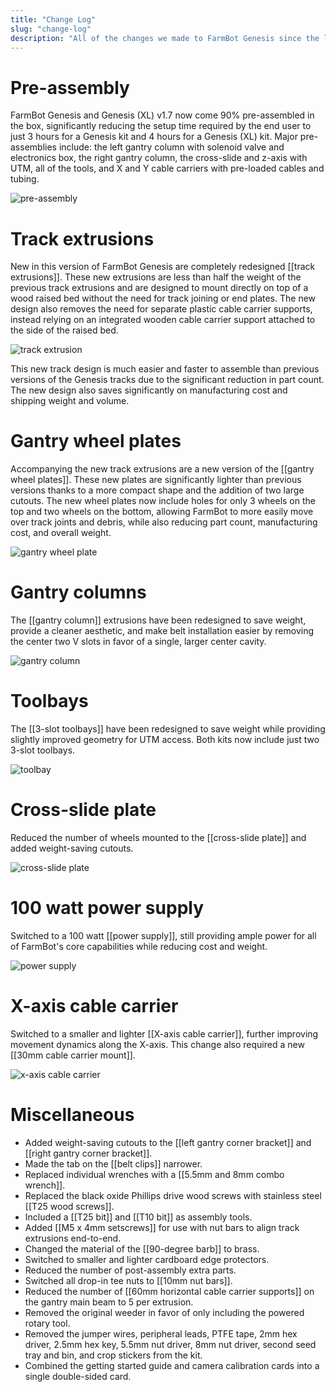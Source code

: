 ```yaml
---
title: "Change Log"
slug: "change-log"
description: "All of the changes we made to FarmBot Genesis since the last version"
---
```



# Pre-assembly

FarmBot Genesis and Genesis (XL) v1.7 now come 90% pre-assembled in the box, significantly reducing the setup time required by the end user to just 3 hours for a Genesis kit and 4 hours for a Genesis (XL) kit. Major pre-assemblies include: the left gantry column with solenoid valve and electronics box, the right gantry column, the cross-slide and z-axis with UTM, all of the tools, and X and Y cable carriers with pre-loaded cables and tubing.

![pre-assembly](_images/pre_assembly.png)

# Track extrusions

New in this version of FarmBot Genesis are completely redesigned [[track extrusions]]. These new extrusions are less than half the weight of the previous track extrusions and are designed to mount directly on top of a wood raised bed without the need for track joining or end plates. The new design also removes the need for separate plastic cable carrier supports, instead relying on an integrated wooden cable carrier support attached to the side of the raised bed.

![track extrusion](_images/track_extrusion.jpeg)

This new track design is much easier and faster to assemble than previous versions of the Genesis tracks due to the significant reduction in part count. The new design also saves significantly on manufacturing cost and shipping weight and volume.

# Gantry wheel plates

Accompanying the new track extrusions are a new version of the [[gantry wheel plates]]. These new plates are significantly lighter than previous versions thanks to a more compact shape and the addition of two large cutouts. The new wheel plates now include holes for only 3 wheels on the top and two wheels on the bottom, allowing FarmBot to more easily move over track joints and debris, while also reducing part count, manufacturing cost, and overall weight.

![gantry wheel plate](_images/gantry_wheel_plate.jpeg)

# Gantry columns

The [[gantry column]] extrusions have been redesigned to save weight, provide a cleaner aesthetic, and make belt installation easier by removing the center two V slots in favor of a single, larger center cavity.

![gantry column](_images/gantry_column.jpeg)

# Toolbays

The [[3-slot toolbays]] have been redesigned to save weight while providing slightly improved geometry for UTM access. Both kits now include just two 3-slot toolbays.

![toolbay](_images/toolbay.jpeg)

# Cross-slide plate

Reduced the number of wheels mounted to the [[cross-slide plate]] and added weight-saving cutouts.

![cross-slide plate](_images/cross-slide_plate.jpeg)

# 100 watt power supply

Switched to a 100 watt [[power supply]], still providing ample power for all of FarmBot's core capabilities while reducing cost and weight.

![power supply](_images/power_supply.jpeg)

# X-axis cable carrier

Switched to a smaller and lighter [[X-axis cable carrier]], further improving movement dynamics along the X-axis. This change also required a new [[30mm cable carrier mount]].

![x-axis cable carrier](_images/cable_carrier_x.jpeg)

# Miscellaneous

* Added weight-saving cutouts to the [[left gantry corner bracket]] and [[right gantry corner bracket]].
* Made the tab on the [[belt clips]] narrower.
* Replaced individual wrenches with a [[5.5mm and 8mm combo wrench]].
* Replaced the black oxide Phillips drive wood screws with stainless steel [[T25 wood screws]].
* Included a [[T25 bit]] and [[T10 bit]] as assembly tools.
* Added [[M5 x 4mm setscrews]] for use with nut bars to align track extrusions end-to-end.
* Changed the material of the [[90-degree barb]] to brass.
* Switched to smaller and lighter cardboard edge protectors.
* Reduced the number of post-assembly extra parts.
* Switched all drop-in tee nuts to [[10mm nut bars]].
* Reduced the number of [[60mm horizontal cable carrier supports]] on the gantry main beam to 5 per extrusion.
* Removed the original weeder in favor of only including the powered rotary tool.
* Removed the jumper wires, peripheral leads, PTFE tape, 2mm hex driver, 2.5mm hex key, 5.5mm nut driver, 8mm nut driver, second seed tray and bin, and crop stickers from the kit.
* Combined the getting started guide and camera calibration cards into a single double-sided card.
